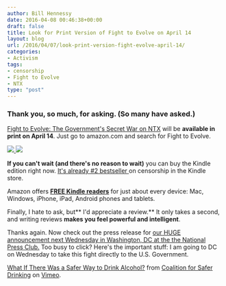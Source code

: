 ```yaml
---
author: Bill Hennessy
date: 2016-04-08 00:46:38+00:00
draft: false
title: Look for Print Version of Fight to Evolve on April 14
layout: blog
url: /2016/04/07/look-print-version-fight-evolve-april-14/
categories:
- Activism
tags:
- censorship
- Fight to Evolve
- NTX
type: "post"
---
```


### **Thank you**, so much, for asking. (So many have asked.)



[Fight to Evolve: The Government's Secret War on NTX](https://www.amazon.com/Fight-To-Evolve-Governments-Secret-ebook/dp/B01DORSX0O/ref=zg_bs_157465011_2) will be **available in print on April 14**. Just go to amazon.com and search for Fight to Evolve.

[![](//ws-na.amazon-adsystem.com/widgets/q?_encoding=UTF8&ASIN=B01DORSX0O&Format=_SL250_&ID=AsinImage&MarketPlace=US&ServiceVersion=20070822&WS=1&tag=hennesssview-20)
](https://www.amazon.com/Fight-To-Evolve-Governments-Secret-ebook/dp/B01DORSX0O/ref=as_li_ss_il?ie=UTF8&linkCode=li3&tag=hennesssview-20&linkId=6d2d35997f4df8fdbf1161e081694011)![](//ir-na.amazon-adsystem.com/e/ir?t=hennesssview-20&l=li3&o=1&a=B01DORSX0O)

**If you can't wait (and there's no reason to wait)** you can buy the Kindle edition right now. [It's already #2 bestseller ](https://www.amazon.com/Fight-To-Evolve-Governments-Secret-ebook/dp/B01DORSX0O/ref=zg_bs_157465011_2)on censorship in the Kindle store.

Amazon offers [**FREE Kindle readers**](https://www.amazon.com/gp/digital/fiona/kcp-landing-page/ref=sv_kstore_4) for just about every device: Mac, Windows, iPhone, iPad, Android phones and tablets.

Finally, I hate to ask, but** I'd appreciate a review.** It only takes a second, and writing reviews **makes you feel powerful and intelligent**.

Thanks again. Now check out the press release for [our HUGE announcement next Wednesday in Washington, DC at the the National Press Club.](https://finance.yahoo.com/news/bellion-spirits-chigurupati-technologies-public-110300159.html;_ylt=AwrC0F_o_gZXzkIABzGTmYlQ;_ylu=X3oDMTByMDgyYjJiBGNvbG8DYmYxBHBvcwMyBHZ0aWQDBHNlYwNzYw--) Too busy to click? Here's the important stuff: I am going to DC on Wednesday to take this fight directly to the U.S. Government.



[What If There Was a Safer Way to Drink Alcohol?](https://vimeo.com/161300067) from [Coalition for Safer Drinking](https://vimeo.com/saferalcohol) on [Vimeo](https://vimeo.com).
